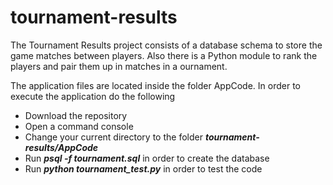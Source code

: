 # tournament-results
The Tournament Results project consists of a database schema to store the game matches between
players. Also there is a Python module to rank the players and pair them up in matches in a 
ournament.

The application files are located inside the folder AppCode. In order to execute the application do the following
- Download the repository
- Open a command console
- Change your current directory to the folder <i><b>tournament-results/AppCode</b></i>
- Run <i><b>psql -f tournament.sql</b></i> in order to create the database
- Run <i><b>python tournament_test.py</b></i> in order to test the code
